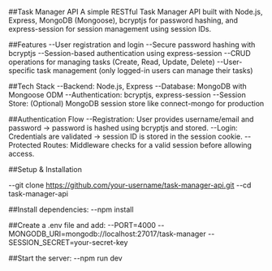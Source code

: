 ##Task Manager API
A simple RESTful Task Manager API built with Node.js, Express, MongoDB (Mongoose), bcryptjs for password hashing, and express-session for session management using session IDs.

##Features
--User registration and login
--Secure password hashing with bcryptjs
--Session-based authentication using express-session
--CRUD operations for managing tasks (Create, Read, Update, Delete)
--User-specific task management (only logged-in users can manage their tasks)

##Tech Stack
--Backend: Node.js, Express
--Database: MongoDB with Mongoose ODM
--Authentication: bcryptjs, express-session
--Session Store: (Optional) MongoDB session store like connect-mongo for production

##Authentication Flow
--Registration: User provides username/email and password → password is hashed using bcryptjs and stored.
--Login: Credentials are validated → session ID is stored in the session cookie.
--Protected Routes: Middleware checks for a valid session before allowing access.

##Setup & Installation

--git clone https://github.com/your-username/task-manager-api.git
--cd task-manager-api

##Install dependencies:
--npm install

##Create a .env file and add:
--PORT=4000
--MONGODB_URI=mongodb://localhost:27017/task-manager
--SESSION_SECRET=your-secret-key

##Start the server:
--npm run dev
